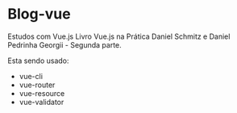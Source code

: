 # Blog-vue

Estudos com Vue.js
Livro Vue.js na Prática Daniel Schmitz e Daniel Pedrinha Georgii - Segunda parte.

Esta sendo usado:
* vue-cli
* vue-router
* vue-resource
* vue-validator
